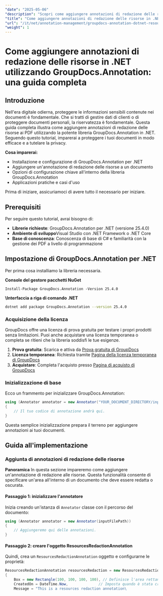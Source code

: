 ```yaml
---
"date": "2025-05-06"
"description": "Scopri come aggiungere annotazioni di redazione delle risorse ai PDF utilizzando GroupDocs.Annotation per .NET. Proteggi le informazioni sensibili e migliora la sicurezza dei documenti con questa guida dettagliata."
"title": "Come aggiungere annotazioni di redazione delle risorse in .NET utilizzando GroupDocs.Annotation&#58; una guida completa"
"url": "/it/net/annotation-management/groupdocs-annotation-dotnet-resource-redaction/"
"weight": 1
---
```


# Come aggiungere annotazioni di redazione delle risorse in .NET utilizzando GroupDocs.Annotation: una guida completa

## Introduzione

Nell'era digitale odierna, proteggere le informazioni sensibili contenute nei documenti è fondamentale. Che si tratti di gestire dati di clienti o di proteggere documenti personali, la riservatezza è fondamentale. Questa guida completa illustra come aggiungere annotazioni di redazione delle risorse ai PDF utilizzando la potente libreria GroupDocs.Annotation in .NET. Seguendo questo tutorial, imparerai a proteggere i tuoi documenti in modo efficace e a tutelare la privacy.

**Cosa imparerai:**
- Installazione e configurazione di GroupDocs.Annotation per .NET
- Aggiungere un'annotazione di redazione delle risorse a un documento
- Opzioni di configurazione chiave all'interno della libreria GroupDocs.Annotation
- Applicazioni pratiche e casi d'uso

Prima di iniziare, assicuriamoci di avere tutto il necessario per iniziare.

## Prerequisiti

Per seguire questo tutorial, avrai bisogno di:

- **Librerie richieste**: GroupDocs.Annotation per .NET (versione 25.4.0)
- **Ambiente di sviluppo**Visual Studio con .NET Framework o .NET Core
- **Base di conoscenza**: Conoscenza di base di C# e familiarità con la gestione dei PDF a livello di programmazione

## Impostazione di GroupDocs.Annotation per .NET

Per prima cosa installiamo la libreria necessaria.

**Console del gestore pacchetti NuGet**
```shell
Install-Package GroupDocs.Annotation -Version 25.4.0
```

**\Interfaccia a riga di comando .NET**
```bash
dotnet add package GroupDocs.Annotation --version 25.4.0
```

### Acquisizione della licenza

GroupDocs offre una licenza di prova gratuita per testare i propri prodotti senza limitazioni. Puoi anche acquistare una licenza temporanea o completa se ritieni che la libreria soddisfi le tue esigenze.

1. **Prova gratuita**: Scarica e attiva da [Prova gratuita di GroupDocs](https://releases.groupdocs.com/annotation/net/)
2. **Licenza temporanea**: Richiesta tramite [Pagina della licenza temporanea di GroupDocs](https://purchase.groupdocs.com/temporary-license/)
3. **Acquistare**: Completa l'acquisto presso [Pagina di acquisto di GroupDocs](https://purchase.groupdocs.com/buy)

### Inizializzazione di base

Ecco un frammento per inizializzare GroupDocs.Annotation:

```csharp
using (Annotator annotator = new Annotator("YOUR_DOCUMENT_DIRECTORY/input.pdf"))
{
    // Il tuo codice di annotazione andrà qui.
}
```

Questa semplice inizializzazione prepara il terreno per aggiungere annotazioni ai tuoi documenti.

## Guida all'implementazione

### Aggiunta di annotazioni di redazione delle risorse

**Panoramica**
In questa sezione impareremo come aggiungere un'annotazione di redazione alle risorse. Questa funzionalità consente di specificare un'area all'interno di un documento che deve essere redatta o oscurata.

#### Passaggio 1: inizializzare l'annotatore
Inizia creando un'istanza di `Annotator` classe con il percorso del documento:

```csharp
using (Annotator annotator = new Annotator(inputFilePath))
{
    // Aggiungeremo qui delle annotazioni.
}
```

#### Passaggio 2: creare l'oggetto ResourcesRedactionAnnotation
Quindi, crea un `ResourcesRedactionAnnotation` oggetto e configurarne le proprietà:

```csharp
ResourcesRedactionAnnotation resourcesRedaction = new ResourcesRedactionAnnotation
{
    Box = new Rectangle(100, 100, 100, 100), // Definisce l'area rettangolare per la redazione
    CreatedOn = DateTime.Now,              // Imposta quando è stata creata questa annotazione
    Message = "This is a resources redaction annotation\